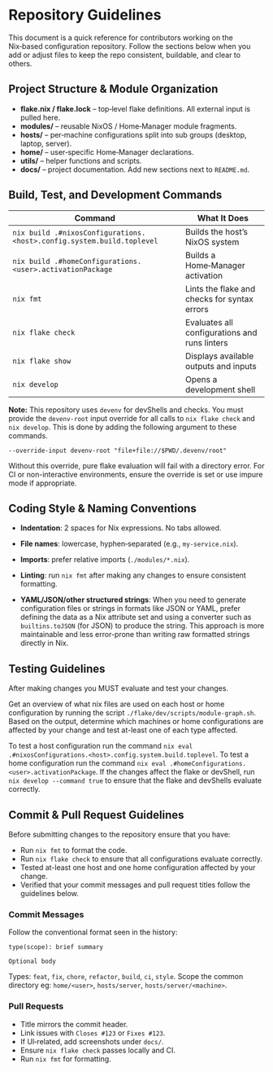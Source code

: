 # Repository Guidelines

This document is a quick reference for contributors working on the
Nix‑based configuration repository. Follow the sections below when you
add or adjust files to keep the repo consistent, buildable, and clear to
others.

## Project Structure & Module Organization

- **flake.nix / flake.lock** – top‑level flake definitions. All external
  input is pulled here.
- **modules/** – reusable NixOS / Home‑Manager module fragments.
- **hosts/** – per‑machine configurations split into sub groups (desktop, laptop, server).
- **home/** – user‑specific Home‑Manager declarations.
- **utils/** – helper functions and scripts.
- **docs/** – project documentation. Add new sections next to `README.md`.

## Build, Test, and Development Commands

| Command | What It Does |
|---------|--------------|
| `nix build .#nixosConfigurations.<host>.config.system.build.toplevel` | Builds the host’s NixOS system |
| `nix build .#homeConfigurations.<user>.activationPackage` | Builds a Home‑Manager activation |
| `nix fmt` | Lints the flake and checks for syntax errors |
| `nix flake check` | Evaluates all configurations and runs linters |
| `nix flake show` | Displays available outputs and inputs |
| `nix develop` | Opens a development shell |

**Note:** This repository uses `devenv` for devShells and checks. You must provide the `devenv-root` input override for all calls to `nix flake check` and `nix develop`. This is done by adding the following argument to these commands.

```
--override-input devenv-root "file+file://$PWD/.devenv/root"
```

Without this override, pure flake evaluation will fail with a directory error. For CI or non-interactive environments, ensure the override is set or use impure mode if appropriate.

## Coding Style & Naming Conventions

- **Indentation**: 2 spaces for Nix expressions. No tabs allowed.

- **File names**: lowercase, hyphen‑separated (e.g., `my‑service.nix`).

- **Imports**: prefer relative imports (`./modules/*.nix`).

- **Linting**: run `nix fmt` after making any changes to ensure consistent formatting.

- **YAML/JSON/other structured strings**: When you need to generate configuration files or strings in formats like JSON or YAML, prefer defining the data as a Nix attribute set and using a converter such as `builtins.toJSON` (for JSON) to produce the string. This approach is more maintainable and less error-prone than writing raw formatted strings directly in Nix.

## Testing Guidelines

After making changes you MUST evaluate and test your changes.

Get an overview of what nix files are used on each host or home configuration by running the script `./flake/dev/scripts/module-graph.sh`.
Based on the output, determine which machines or home configurations are affected by your change and test at-least one of each type affected.

To test a host configuration run the command `nix eval .#nixosConfigurations.<host>.config.system.build.toplevel`.
To test a home configuration run the command `nix eval .#homeConfigurations.<user>.activationPackage`.
If the changes affect the flake or devShell, run `nix develop --command true` to ensure that the flake and devShells evaluate correctly.

## Commit & Pull Request Guidelines

Before submitting changes to the repository ensure that you have:
- Run `nix fmt` to format the code.
- Run `nix flake check` to ensure that all configurations evaluate correctly.
- Tested at-least one host and one home configuration affected by your change.
- Verified that your commit messages and pull request titles follow the guidelines below.

### Commit Messages

Follow the conventional format seen in the history:

```
type(scope): brief summary

Optional body
```

Types: `feat`, `fix`, `chore`, `refactor`, `build`, `ci`, `style`.
Scope the common directory eg: `home/<user>`, `hosts/server`, `hosts/server/<machine>`.

### Pull Requests

- Title mirrors the commit header.
- Link issues with `Closes #123` or `Fixes #123`.
- If UI‑related, add screenshots under `docs/`.
- Ensure `nix flake check` passes locally and CI.
- Run `nix fmt` for formatting.
